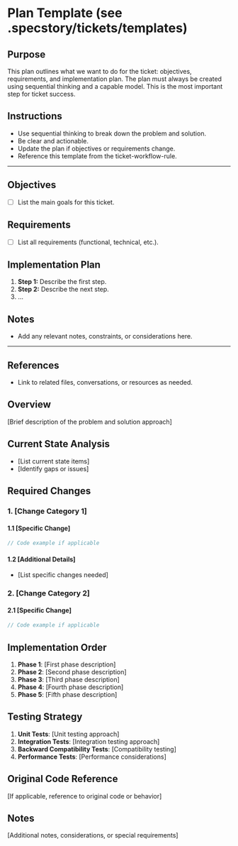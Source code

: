 # Plan Template (see .specstory/tickets/templates)

## Purpose
This plan outlines what we want to do for the ticket: objectives, requirements, and implementation plan. The plan must always be created using sequential thinking and a capable model. This is the most important step for ticket success.

## Instructions
- Use sequential thinking to break down the problem and solution.
- Be clear and actionable.
- Update the plan if objectives or requirements change.
- Reference this template from the ticket-workflow-rule.

---

## Objectives
- [ ] List the main goals for this ticket.

## Requirements
- [ ] List all requirements (functional, technical, etc.).

## Implementation Plan
1. **Step 1:** Describe the first step.
2. **Step 2:** Describe the next step.
3. ...

## Notes
- Add any relevant notes, constraints, or considerations here.

---

## References
- Link to related files, conversations, or resources as needed.

## Overview
[Brief description of the problem and solution approach]

## Current State Analysis
- [List current state items]
- [Identify gaps or issues]

## Required Changes

### 1. **[Change Category 1]**

#### 1.1 [Specific Change]
```csharp
// Code example if applicable
```

#### 1.2 [Additional Details]
- [List specific changes needed]

### 2. **[Change Category 2]**

#### 2.1 [Specific Change]
```csharp
// Code example if applicable
```

## Implementation Order

1. **Phase 1**: [First phase description]
2. **Phase 2**: [Second phase description]
3. **Phase 3**: [Third phase description]
4. **Phase 4**: [Fourth phase description]
5. **Phase 5**: [Fifth phase description]

## Testing Strategy

1. **Unit Tests**: [Unit testing approach]
2. **Integration Tests**: [Integration testing approach]
3. **Backward Compatibility Tests**: [Compatibility testing]
4. **Performance Tests**: [Performance considerations]

## Original Code Reference

[If applicable, reference to original code or behavior]

## Notes

[Additional notes, considerations, or special requirements] 